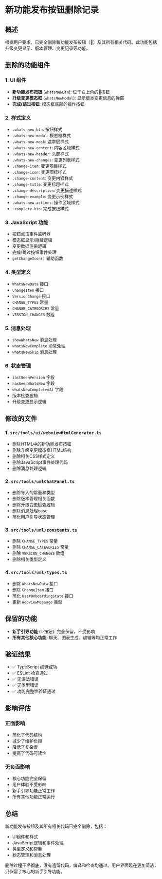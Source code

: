 # 新功能发布按钮删除记录

## 概述

根据用户要求，已完全删除新功能发布按钮（🚀）及其所有相关代码。此功能包括升级变更显示、版本管理、变更记录等功能。

## 删除的功能组件

### 1. UI 组件
- **新功能发布按钮** (`whatsNewBtn`): 位于右上角的🚀按钮
- **升级变更模态框** (`whatsNewModal`): 显示版本变更信息的弹窗
- **完成/跳过按钮**: 模态框底部的操作按钮

### 2. 样式定义
- `.whats-new-btn`: 按钮样式
- `.whats-new-modal`: 模态框样式
- `.whats-new-mask`: 遮罩层样式
- `.whats-new-content`: 内容区域样式
- `.whats-new-header`: 头部样式
- `.whats-new-changes`: 变更列表样式
- `.change-item`: 变更项目样式
- `.change-icon`: 变更图标样式
- `.change-content`: 变更内容样式
- `.change-title`: 变更标题样式
- `.change-description`: 变更描述样式
- `.change-example`: 变更示例样式
- `.whats-new-actions`: 操作区域样式
- `.complete-btn`: 完成按钮样式

### 3. JavaScript 功能
- 按钮点击事件监听器
- 模态框显示/隐藏逻辑
- 变更数据渲染逻辑
- 完成/跳过按钮事件处理
- `getChangeIcon()` 辅助函数

### 4. 类型定义
- `WhatsNewData` 接口
- `ChangeItem` 接口
- `VersionChange` 接口
- `CHANGE_TYPES` 常量
- `CHANGE_CATEGORIES` 常量
- `VERSION_CHANGES` 数组

### 5. 消息处理
- `showWhatsNew` 消息处理
- `whatsNewComplete` 消息处理
- `whatsNewSkip` 消息处理

### 6. 状态管理
- `lastSeenVersion` 字段
- `hasSeenWhatsNew` 字段
- `whatsNewCompletedAt` 字段
- 版本检查逻辑
- 升级变更显示逻辑

## 修改的文件

### 1. `src/tools/ui/webviewHtmlGenerator.ts`
- 删除HTML中的新功能发布按钮
- 删除升级变更模态框HTML结构
- 删除相关CSS样式定义
- 删除JavaScript事件处理代码
- 删除消息处理逻辑

### 2. `src/tools/umlChatPanel.ts`
- 删除导入的常量和类型
- 删除版本管理相关函数
- 删除升级变更检查逻辑
- 删除消息处理case
- 简化用户引导状态管理

### 3. `src/tools/uml/constants.ts`
- 删除 `CHANGE_TYPES` 常量
- 删除 `CHANGE_CATEGORIES` 常量
- 删除 `VERSION_CHANGES` 数组
- 删除相关类型定义

### 4. `src/tools/uml/types.ts`
- 删除 `WhatsNewData` 接口
- 删除 `ChangeItem` 接口
- 简化 `UserOnboardingState` 接口
- 更新 `WebviewMessage` 类型

## 保留的功能

- **新手引导功能** (✨按钮): 完全保留，不受影响
- **所有其他核心功能**: 聊天、图表生成、编辑等均正常工作

## 验证结果

- ✅ TypeScript 编译成功
- ✅ ESLint 检查通过
- ✅ 无语法错误
- ✅ 无类型错误
- ✅ 功能完整性验证通过

## 影响评估

### 正面影响
- 简化了代码结构
- 减少了维护负担
- 降低了复杂度
- 提高了代码可读性

### 无负面影响
- 核心功能完全保留
- 用户体验不受影响
- 新手引导功能正常工作
- 所有其他功能正常运行

## 总结

新功能发布按钮及其所有相关代码已完全删除，包括：
- UI组件和样式
- JavaScript逻辑和事件处理
- 类型定义和常量
- 状态管理和消息处理

删除过程干净彻底，没有遗留代码，编译和检查均通过。用户界面现在更加简洁，只保留了核心的新手引导功能。 